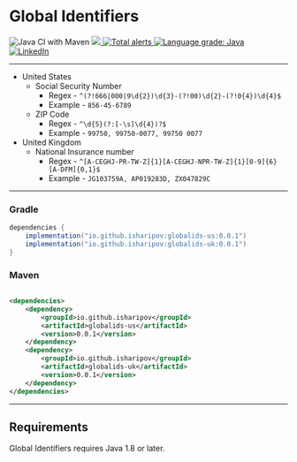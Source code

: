 # Global Identifiers

![Java CI with Maven](https://github.com/iSharipov/gson-adapters/workflows/Java%20CI%20with%20Maven/badge.svg?branch=master)
<a href="https://codecov.io/gh/iSharipov/globalids">
<img src="https://codecov.io/gh/iSharipov/globalids/branch/master/graph/badge.svg" />
</a>
<a href="https://lgtm.com/projects/g/iSharipov/globalids/alerts/">
<img alt="Total alerts" src="https://img.shields.io/lgtm/alerts/g/iSharipov/globalids.svg?logo=lgtm&logoWidth=18"/>
</a>
<a href="https://lgtm.com/projects/g/iSharipov/globalids/context:java">
<img alt="Language grade: Java" src="https://img.shields.io/lgtm/grade/java/g/iSharipov/globalids.svg?logo=lgtm&logoWidth=18"/>
</a>
<br />
[![LinkedIn][linkedin-shield]][linkedin-url]

[linkedin-shield]: https://img.shields.io/badge/-LinkedIn-black.svg?style=flat-square&logo=linkedin&colorB=555

[linkedin-url]: https://linkedin.com/in/iSharipov

---

* United States
    * Social Security Number
        * Regex - `^(?!666|000|9\d{2})\d{3}-(?!00)\d{2}-(?!0{4})\d{4}$`
        * Example - `856-45-6789`
    * ZIP Code
        * Regex - `^\d{5}(?:[-\s]\d{4})?$`
        * Example - `99750, 99750-0077, 99750 0077`
* United Kingdom
    * National Insurance number
        * Regex - `^[A-CEGHJ-PR-TW-Z]{1}[A-CEGHJ-NPR-TW-Z]{1}[0-9]{6}[A-DFM]{0,1}$`
        * Example - `JG103759A, AP019283D, ZX047829C`

---

### Gradle

```groovy
dependencies {
    implementation("io.github.isharipov:globalids-us:0.0.1")
    implementation("io.github.isharipov:globalids-uk:0.0.1")
}
```

### Maven

```xml

<dependencies>
    <dependency>
        <groupId>io.github.isharipov</groupId>
        <artifactId>globalids-us</artifactId>
        <version>0.0.1</version>
    </dependency>
    <dependency>
        <groupId>io.github.isharipov</groupId>
        <artifactId>globalids-uk</artifactId>
        <version>0.0.1</version>
    </dependency>
</dependencies>
```

---

## Requirements

Global Identifiers requires Java 1.8 or later.